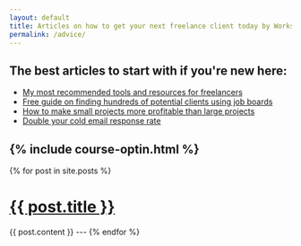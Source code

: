 ```yaml
---
layout: default
title: Articles on how to get your next freelance client today by Workshop
permalink: /advice/
---
```


## The best articles to start with if you're new here:

<ul class="favorites">
	<li><a href="/freelance-tools">My most recommended tools and resources for freelancers</a></li>
	<li><a href="/using-job-boards">Free guide on finding hundreds of potential clients using job boards</a></li>
	<li><a href="/productize">How to make small projects more profitable than large projects</a></li>
	<li><a href="/cold-emails">Double your cold email response rate</a></li>
</ul>

{% include course-optin.html %}
---
{% for post in site.posts %}
<h1><a href="{{ post.url | prepend: site.baseurl }}">{{ post.title }}</a></h1>
{{ post.content }}
---
{% endfor %}



<!--
Calm and Profitable - A free online book about how to get your next freelance client today by Workshop
<header class="post-header">
	<center>
	  <h1 class="post-title">Calm and Profitable</h1>
		<h2 class="book-description">How to get your next freelance client today</h2>
	</center>
</header>

<div class="book" style="padding: 0 0 5em;">
	
	<h1>Advice</h1>
    {% for post in site.posts %}
        <h3 style="margin: 2em 0 0;">
          <a class="post-link" href="{{ post.url | prepend: site.baseurl }}">{{ post.title }}</a>
        </h3>
				<p>{{ post.excerpt | strip_html  | truncatewords:25 }}</p>
    {% endfor %}

	<h3 class="topic-section">Start here</h3>
	<ul class="topic-list">
	{% for post in site.tags.intro %}
	    <li>
	    	<a href="{{ post.url }}" class="topic-chapter">{{ post.title }}</a>
	    </li>
	  {% endfor %}
	</ul>
	
	<h3 class="topic-section">Finding clients</h3>
	<ul class="topic-list">
	{% for post in site.tags.finding %}
	    <li>
	    	<a href="{{ post.url }}" class="topic-chapter">{{ post.title }}</a>
	    </li>
	  {% endfor %}
	</ul>
	
	<h3 class="topic-section">Marketplaces and job boards</h3>
	<ul class="topic-list">
	{% for post in site.tags.market %}
	    <li>
	    	<a href="{{ post.url }}" class="topic-chapter">{{ post.title }}</a>
	    </li>
	  {% endfor %}
	</ul>

	<h3 class="topic-section">Winning clients</h3>
	<ul class="topic-list">
		<li><a href="http://emailsthatwin.com"  class="topic-chapter">Cold emails <i class="fa fa-external-link"></i></a></li>
	{% for post in site.tags.winning %}
	    <li>
	    	<a href="{{ post.url }}" class="topic-chapter">{{ post.title }}</a>
	    </li>
	  {% endfor %}
	</ul>


	<h3 class="topic-section">Sample winning emails and proposals</h3>
	<ul class="topic-list">
	{% for post in site.tags.proposals %}
	    <li>
	    	<a href="{{ post.url }}" class="topic-chapter">{{ post.title }}</a>
	    </li>
	  {% endfor %}
	</ul>


	<h3 class="topic-section">Upselling clients</h3>
	<ul class="topic-list">
	{% for post in site.tags.upsells %}
	    <li>
	    	<a href="{{ post.url }}" class="topic-chapter">{{ post.title }}</a>
	    </li>
	  {% endfor %}
	</ul>
	
	<h3 class="topic-section">Freelancer spotlight</h3>
	<ul class="topic-list">
	{% for post in site.tags.spotlight %}
	    <li>
	    	<a href="{{ post.url }}" class="topic-chapter">{{ post.title }}</a>
	    </li>
	  {% endfor %}
	</ul>	
	
	<h3 class="topic-section">Appendix</h3>
	<ul class="topic-list">
	{% for post in site.tags.appendix %}
	    <li>
	    	<a href="{{ post.url }}" class="topic-chapter">{{ post.title }}</a>
	    </li>
	  {% endfor %}
	</ul>

	
</div>-->